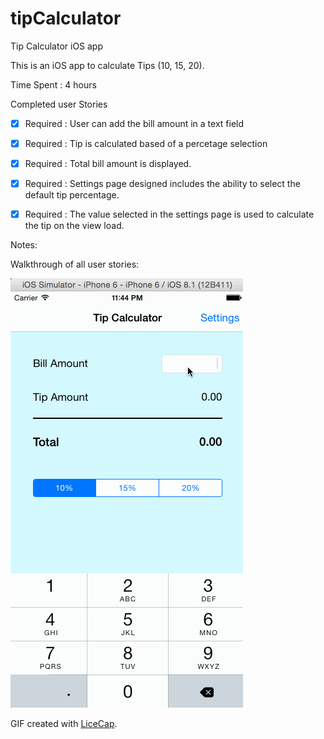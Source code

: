 # tipCalculator
Tip Calculator iOS app

This is an iOS app to calculate Tips (10, 15, 20).

Time Spent : 4 hours

Completed user Stories

* [x] Required : User can add the bill amount in a text field 

* [x] Required : Tip is calculated based of a percetage selection

* [x] Required : Total bill amount is displayed.

* [x] Required : Settings page designed includes the ability to select the default tip percentage.

* [x] Required : The value selected in the settings page is used to calculate the tip on the view load.

Notes:


Walkthrough of all user stories:

![Video Walkthrough](tipCalcDemo.gif)

GIF created with [LiceCap](http://www.cockos.com/licecap/).
